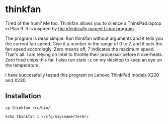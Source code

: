 # thinkfan
Tired of the hum? Me too. Thinkfan allows you to silence a ThinkPad laptop in Plan 9. It is inspired by [the identically named Linux program](http://thinkfan.sourceforge.net).  

The program is dead simple. Run thinkfan without arguments and it tells you the current fan speed. Give it a number in the range of 0 to 7, and it sets the fan speed accordingly. Zero means off, 7 indicates the maximum speed. That's all. I am relying on Intel to throttle their processor before it overheats. Zero fried chips this far. I also run stats -z on my desktop to keep an eye on the temperature. 

I have successfully tested this program on Lenovo ThinkPad models X220 and X230.

## Installation
`cp thinkfan /rc/bin/`

`echo thinkfan 1 >/cfg/$sysname/termrc`
